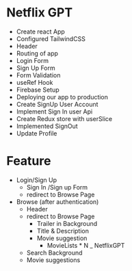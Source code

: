 # Netflix GPT

- Create react App
- Configured TailwindCSS
- Header
- Routing of app
- Login Form
- Sign Up Form
- Form Validation
- useRef Hook
- Firebase Setup
- Deploying our app to production
- Create SignUp User Account
- Implement Sign In user Api
- Create Redux store with userSlice
- Implemented SignOut
- Update Profile 


# Feature
- Login/Sign Up
    - Sign In /Sign up Form
    - redirect to Browse Page
- Browse (after authentication)
    - Header
    - redirect to Browse Page
        - Trailer in Background
        - Title & Description
        - Movie suggestion 
            - MovieLists * N
_ NetflixGPT
    - Search Background
    - Movie suggestions